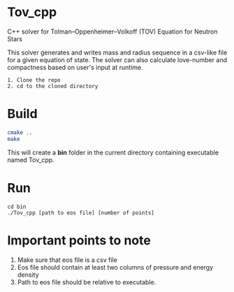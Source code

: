 # Tov_cpp
C++ solver for Tolman–Oppenheimer–Volkoff (TOV)  Equation for Neutron Stars

This solver generates and writes mass and radius sequence in a csv-like file for a given equation of state.
The solver can also calculate love-number and compactness based on user's input
at runtime.

``` 
1. Clone the repo
2. cd to the cloned directory
```

# Build 

```cmake
cmake ..
make
```
This will create a **bin** folder in the current directory containing
executable named Tov_cpp.
# Run

````shell
cd bin
./Tov_cpp [path to eos file] [number of points]
````
# Important points to note
1. Make sure that eos file is a csv file
2. Eos file should contain at least two columns of pressure and energy density
3. Path to eos file should be relative to executable.
